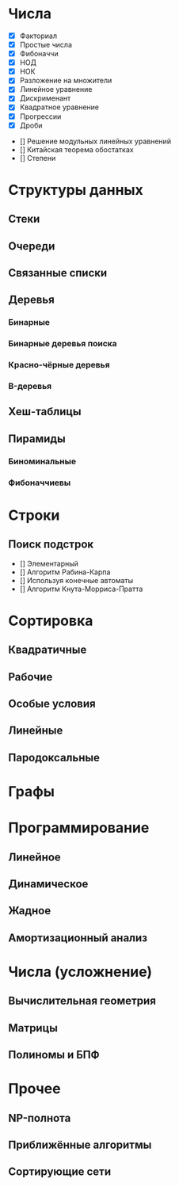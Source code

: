 # Числа
* [x] Факториал
* [x] Простые числа
* [x] Фибоначчи
* [x] НОД
* [x] НОК
* [x] Разложение на множители
* [x] Линейное уравнение
* [x] Дискрименант
* [x] Квадратное уравнение
* [x] Прогрессии
* [x] Дроби
* [] Решение модульных линейных уравнений
* [] Китайская теорема обостатках
* [] Степени



# Структуры данных
## Стеки
## Очереди
## Связанные списки
## Деревья
### Бинарные
### Бинарные деревья поиска
### Красно-чёрные деревья
### B-деревья
## Хеш-таблицы
## Пирамиды
### Биноминальные
### Фибоначчиевы

# Строки
## Поиск подстрок
* [] Элементарный
* [] Алгоритм Рабина-Карпа
* [] Используя конечные автоматы
* [] Алгоритм Кнута-Морриса-Пратта

# Сортировка

## Квадратичные
## Рабочие
## Особые условия
## Линейные
## Пародоксальные

# Графы

# Программирование

## Линейное
## Динамическое
## Жадное
## Амортизационный анализ

#  Числа (усложнение)
## Вычислительная геометрия
## Матрицы
## Полиномы и БПФ

#  Прочее
## NP-полнота
## Приближённые алгоритмы
## Сортирующие сети